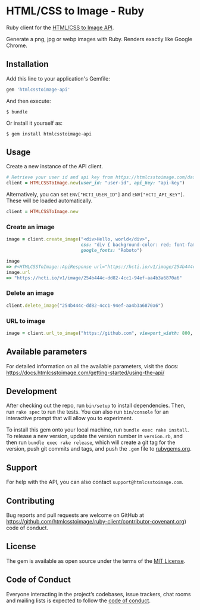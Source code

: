 # HTML/CSS to Image - Ruby

Ruby client for the [HTML/CSS to Image API](https://htmlcsstoimage.com).

Generate a png, jpg or webp images with Ruby. Renders exactly like Google Chrome.

## Installation

Add this line to your application's Gemfile:

```ruby
gem 'htmlcsstoimage-api'
```

And then execute:

    $ bundle

Or install it yourself as:

    $ gem install htmlcsstoimage-api

## Usage

Create a new instance of the API client.

```ruby
# Retrieve your user id and api key from https://htmlcsstoimage.com/dashboard
client = HTMLCSSToImage.new(user_id: "user-id", api_key: "api-key")
```

Alternatively, you can set `ENV["HCTI_USER_ID"]` and `ENV["HCTI_API_KEY"]`. These will be loaded automatically.

```ruby
client = HTMLCSSToImage.new
```

### Create an image

```ruby
image = client.create_image("<div>Hello, world</div>",
                            css: "div { background-color: red; font-family: Roboto; }",
                            google_fonts: "Roboto")

image
=> #<HTMLCSSToImage::ApiResponse url="https://hcti.io/v1/image/254b444c-dd82-4cc1-94ef-aa4b3a6870a6", id="254b444c-dd82-4cc1-94ef-aa4b3a6870a6">
image.url
=> "https://hcti.io/v1/image/254b444c-dd82-4cc1-94ef-aa4b3a6870a6"
```

### Delete an image
```Ruby
client.delete_image("254b444c-dd82-4cc1-94ef-aa4b3a6870a6")
```

### URL to image
```ruby
image = client.url_to_image("https://github.com", viewport_width: 800, viewport_height: 1200)
```

## Available parameters
For detailed information on all the available parameters, visit the docs: https://docs.htmlcsstoimage.com/getting-started/using-the-api/

## Development

After checking out the repo, run `bin/setup` to install dependencies. Then, run `rake spec` to run the tests. You can also run `bin/console` for an interactive prompt that will allow you to experiment.

To install this gem onto your local machine, run `bundle exec rake install`. To release a new version, update the version number in `version.rb`, and then run `bundle exec rake release`, which will create a git tag for the version, push git commits and tags, and push the `.gem` file to [rubygems.org](https://rubygems.org).

## Support
For help with the API, you can also contact `support@htmlcsstoimage.com`.

## Contributing

Bug reports and pull requests are welcome on GitHub at https://github.com/htmlcsstoimage/ruby-client/contributor-covenant.org) code of conduct.

## License

The gem is available as open source under the terms of the [MIT License](https://opensource.org/licenses/MIT).

## Code of Conduct

Everyone interacting in the project’s codebases, issue trackers, chat rooms and mailing lists is expected to follow the [code of conduct](https://github.com/htmlcsstoimage/ruby-client/blob/main/CODE_OF_CONDUCT.md).
